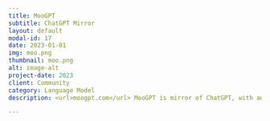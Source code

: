 ```yaml
---
title: MooGPT
subtitle: ChatGPT Mirror
layout: default
modal-id: 17
date: 2023-01-01
img: moo.png
thumbnail: moo.png
alt: image-alt
project-date: 2023
client: Community
category: Language Model
description: <url>moogpt.com</url> MooGPT is mirror of ChatGPT, with additional features, including prompt templates, etc. ChatGPT is an artificial-intelligence chatbot developed by OpenAI and launched in November 2022. It is built on top of OpenAI's GPT-3.5 and GPT-4 families of large language models and has been fine-tuned using both supervised and reinforcement learning techniques.

---
```

